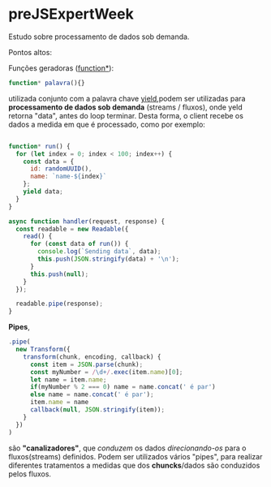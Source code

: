 # preJSExpertWeek

Estudo sobre processamento de dados sob demanda.

Pontos altos:


Funções geradoras ([function*](https://developer.mozilla.org/pt-BR/docs/Web/JavaScript/Reference/Statements/function*)):  

```javascript
function* palavra(){}
``` 

utilizada conjunto com a palavra chave [yield](https://developer.mozilla.org/pt-BR/docs/Web/JavaScript/Reference/Statements/function*),podem ser utilizadas para **processamento de dados sob demanda** (streams / fluxos), onde yeld retorna "data", antes do loop terminar. Desta forma, o client recebe os dados a medida em que é processado, como por exemplo:

```javascript

function* run() {
  for (let index = 0; index < 100; index++) {
    const data = {
      id: randomUUID(),
      name: `name-${index}`
    };
    yield data;
  }
}

async function handler(request, response) {
  const readable = new Readable({
    read() {
      for (const data of run()) {
        console.log(`Sending data`, data);
        this.push(JSON.stringify(data) + '\n');
      }
      this.push(null);
    }
  });

  readable.pipe(response);
}

``` 

**Pipes**,

```javascript
.pipe(
  new Transform({
    transform(chunk, encoding, callback) {
      const item = JSON.parse(chunk);
      const myNumber = /\d+/.exec(item.name)[0];
      let name = item.name;
      if(myNumber % 2 === 0) name = name.concat(' é par')
      else name = name.concat(' é par');
      item.name = name
      callback(null, JSON.stringify(item));
    }
  })
)
``` 

são **"canalizadores"**, que _conduzem_ os dados _direcionando-os_ para o fluxos(streams) definidos. Podem ser utilizados vários "pipes", para realizar diferentes tratamentos a medidas que dos **chuncks**/dados são conduzidos pelos fluxos.
